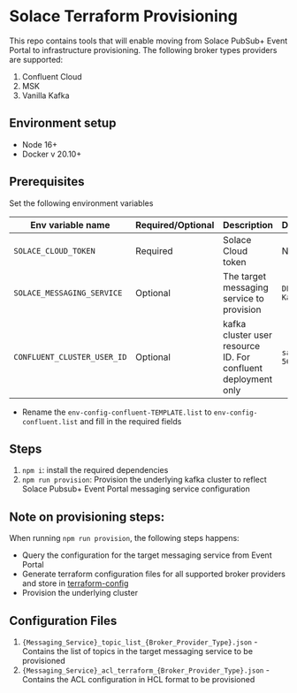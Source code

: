 # Solace Terraform Provisioning

This repo contains tools that will enable moving from Solace PubSub+ Event Portal to infrastructure provisioning. The following broker types providers are supported:

1. Confluent Cloud
1. MSK 
1. Vanilla Kafka

## Environment setup

- Node 16+
- Docker v 20.10+

## Prerequisites

Set the following environment variables

| Env variable name  | Required/Optional | Description | Default |
| ------------- | ------------- | ------------- | ------------- |
| `SOLACE_CLOUD_TOKEN`  | Required  | Solace Cloud token | NA |
| `SOLACE_MESSAGING_SERVICE`  | Optional  | The target messaging service to provision | `DEV-Kafka` |
| `CONFLUENT_CLUSTER_USER_ID`  | Optional  | kafka cluster user resource ID. For confluent deployment only | `sa-566o5z` |

- Rename the `env-config-confluent-TEMPLATE.list` to `env-config-confluent.list` and fill in the required fields

## Steps
1. `npm i`: install the required dependencies
1. `npm run provision`: Provision the underlying kafka cluster to reflect Solace Pubsub+ Event Portal messaging service configuration

## Note on provisioning steps:
When running `npm run provision`, the following steps happens:
- Query the configuration for the target messaging service from Event Portal
- Generate terraform configuration files for all supported broker providers and store in [terraform-config](./terraform-config)
- Provision the underlying cluster

## Configuration Files

1. `{Messaging_Service}_topic_list_{Broker_Provider_Type}.json` - Contains the list of topics in the target messaging service to be provisioned 
1. `{Messaging_Service}_acl_terraform_{Broker_Provider_Type}.json` - Contains the ACL configuration in HCL format to be provisioned
